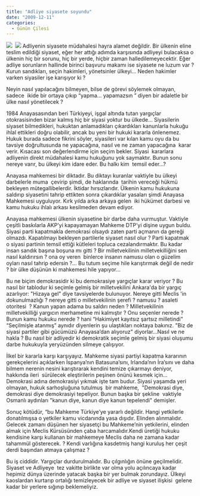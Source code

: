 ```yaml
---
title: "Adliye siyasete soyundu"
date: "2009-12-11"
categories: 
  - Günün Çilesi
---
```


![](/uploads/image/hakim.jpg)  ![](/uploads/image/adalet.jpg) Adliyenin siyasete müdahalesi hayra alamet değildir. Bir ülkenin eline teslim edildiği siyaset, eğer her attığı adımda karşısında adliyeyi bulacaksa o ülkenin hiç bir sorunu, hiç bir yerde, hiçbir zaman halledilemeyecektir. Eğer adliye sorunların hallinde birinci başvuru makamı ise siyasete ne luzum var ? Kurun sandıkları, seçin hakimleri, yönetsinler ülkeyi... Neden hakimler varken siyasiler işe karışıyor ki ?

Neyin nasıl yapılacağını bilmeyen, bilse de görevi söylemek olmayan, sadece  ikide bir ortaya çıkıp “yapma… yapamazsın ” diyen bir adaletle bir ülke nasıl yönetilecek ?

1984 Anayasasından beri Türkiyeyi, işgal altında tutan yargıçlar otokrasisinden bizar kalmış hiç bir siyasi yoktur bu ülkede… Siyasilerin siyaset bilmedikleri, hukuktan anlamadıkları çıkardıkları kanunlarla hukuğu ihlal ettikleri doğru olabilir, ancak bu yeni bir hukuki kararla önlenemez. Hukuk burada sadece fikrini söyler, siyasileri var kılan kamu oyu da bu tavsiye doğrultusunda ne yapacağına, nasıl ve ne zaman yapacağına  karar verir. Kısacası son değerlendirme için seçim bekler. Siyasi  kararlara  adliyenin direkt müdahalesi kamu hukuğunu yok saymaktır. Bunun sonu nereye varır, bu ülkeyi kim idare eder. Bu halkı kim  temsil eder…?

Anayasa mahkemesi bir diktadır. Bu diktayı kuranlar vaktiyle bu ülkeyi darbelerle muma  çevirip şimdi, de haklarında  tarihin vereceği hükmü bekleyen mütegallibelerdir. İktidar hırsızlarıdır. Ülkenin kamu hukukuna saldırıp siyasetini tahrip ettikten sonra çıkardıklar yasaları şimdi Anayasa Mahkemesi uyguluyor. Kırk yılda arka arkaya gelen  iki hükümet darbesi ve kamu hukuku ihlalı arkası kesilmeden devam ediyor.

Anayasa mahkemesi ülkenin siyasetine bir darbe daha vurmuştur. Vaktiyle çeşitli baskılarla AKP’yi kapayamayan Mahkeme DTP’yi dişine uygun buldu. Siyasi parti kapatmakla demokrasi olsaydı zaten parti açmanın da gereği olmazdı. Kapatılmayı bekleyen partilerle siyaset nasıl olur ? Parti kapatmak  o siyasi partinin temsil ettiği kütleleri topluca cezalandırmaktır. Bu kadar insan sandık başına boşuna mı gitti ? Bir milletvekilinin milletvekilliğini sen nasıl kaldırırsın ? ona oy veren  binlerce insanın namusu olan o güzelim oyları nasıl tahrip edersin ?… Bu tutum seçime hile karıştırmak değil de nedir ? bir ülke düşünün ki mahkemesi hile yapıyor…

Bu ne biçim demokrasidir ki bu demokrasiye yargıçlar karar veriyor ? Bu nasıl bir tablodur ki seçimle gelmiş bir milletvekilini Ankara'da bir yargıç azarlıyor: "Hizaya gel" diye tavsiyelerde bulunuyor. Nereye gitti Meclis 'in dokunulmazlığı ? nereye gitti o milletvekilinin şerefi ? namusu ? asaleti otoritesi  ? Kanun yapan adama bu saldırı neden ? Milletvekilinin milletvekilliği yargıcın merhametine mi kalmıştır ? Onu seçenler nerede ? Bunun kamu hukuku nerede ? hani “Hakimiyet kayıtsız şartsız milletindi” “Seçilmişle atanmış” aynıdır diyenlerin şu ulaştıkları noktaya bakınız. "Biz de siyasi partiler gibi gücümüzü Anayasa’dan alıyoruz" diyorlar…Nasıl ve ne hakla ? Bu nasıl bir adliyedir ki demokratik seçimle gelmiş bir siyasi oluşumu darbe hukukuyla yeryüzünden silmeye çalışıyor.

İlkel bir kararla karşı karşıyayız. Mahkeme siyasi partiyi kapatma kararının gerekçelerini açıklarken İspanya’nın Batasuna’sını, Irlanda’nın İra’sını ve daha bilmem nerenin nesini karıştırarak kendini temize çıkarmayı deniyor, hakkında ileri  sürülecek eleştirilerin peşinen önünü kesmek için… Demokrasi adına demokrasiyi yıkmak işte tam budur. Siyasi yaşamda yeri olmayan, hukuk sarhoşluğuna tutulmuş  bir mahkeme,  "Demokrasi diye, demokrasi diye demokrasiyi tepeliyor. Bunun başka bir şekline  vaktiyle Osmanlı aydınları "kanun diye, kanun diye kanun tepelendi" demişler.

Sonuç kötüdür, “bu Mahkeme Türkiye’ye yararlı değildir. Hangi yetkilerle donatılmışsa o yetkiler kamu vicdanında yasa dışıdır. Elinden alınmalıdır. Gelecek zamanı düşünen her siyasetçi bu Mahkeme’nin yetkilerini, elinden almak için Meclis Kürsüsünden çaba harcamalıdır.Kendi üretiği hukuku kendisine karşı kullanan bir mahkemeye Meclis daha ne zamana kadar tahammül gösterecek. ? Kendi varlığına kasdetmiş hangi kuruluş her çeşit derdi başından atmaya çalışmaz ?

Bu iş ciddidir. Yargıçlar durdurulmalıdır. Bu çılgınlığın önüne geçilmelidir.  Siyaset ve Adliyeye  tez vakitte birlikte var olma yolu açılıncaya kadar hepimiz dünya üzerinde yatacak başka bir yer bulmak zorundayız. Ülkeyi kaoslardan kurtarıp ortalığı temizleyecek bir adliye ve siyaset ilişkisi  gelene kadar bir yerlere sığınıp beklemeliyiz.
